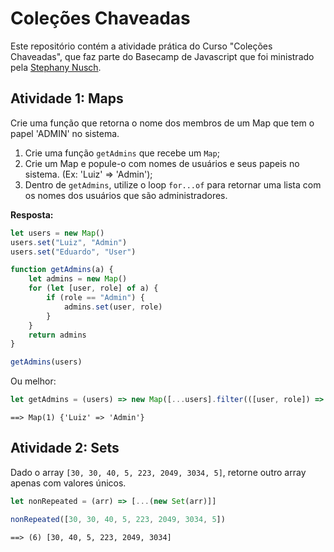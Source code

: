 # Coleções Chaveadas

Este repositório contém a atividade prática do Curso "Coleções Chaveadas", que faz parte do Basecamp de Javascript que foi ministrado pela [Stephany Nusch](https://github.com/stebsnusch).

## Atividade 1: Maps

Crie uma função que retorna o nome dos membros de um Map que tem o papel 'ADMIN' no sistema.

1. Crie uma função `getAdmins` que recebe um `Map`;
2. Crie um Map e popule-o com nomes de usuários e seus papeis no sistema. (Ex: 'Luiz' => 'Admin');
3. Dentro de `getAdmins`, utilize o loop `for...of` para retornar uma lista com os nomes dos usuários que são administradores.

**Resposta:**

```js
let users = new Map()
users.set("Luiz", "Admin")
users.set("Eduardo", "User")

function getAdmins(a) {
    let admins = new Map()
    for (let [user, role] of a) {
        if (role == "Admin") {
            admins.set(user, role)
        }
    }
    return admins
}

getAdmins(users)
```

Ou melhor:

```js
let getAdmins = (users) => new Map([...users].filter(([user, role]) => role == "Admin"))
```

```Text
==> Map(1) {'Luiz' => 'Admin'}
```

## Atividade 2: Sets

Dado o array `[30, 30, 40, 5, 223, 2049, 3034, 5]`, retorne outro array apenas com valores únicos.

```js
let nonRepeated = (arr) => [...(new Set(arr)]]

nonRepeated([30, 30, 40, 5, 223, 2049, 3034, 5])
```

```Text
==> (6) [30, 40, 5, 223, 2049, 3034]
```
